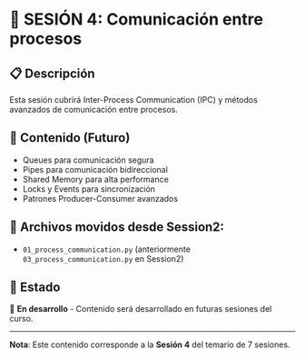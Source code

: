 # 🔄 SESIÓN 4: Comunicación entre procesos

## 📋 Descripción
Esta sesión cubrirá Inter-Process Communication (IPC) y métodos avanzados de comunicación entre procesos.

## 🎯 Contenido (Futuro)
- Queues para comunicación segura
- Pipes para comunicación bidireccional
- Shared Memory para alta performance
- Locks y Events para sincronización
- Patrones Producer-Consumer avanzados

## 📁 Archivos movidos desde Session2:
- `01_process_communication.py` (anteriormente `03_process_communication.py` en Session2)

## 🚀 Estado
🔄 **En desarrollo** - Contenido será desarrollado en futuras sesiones del curso.

---
**Nota**: Este contenido corresponde a la **Sesión 4** del temario de 7 sesiones. 